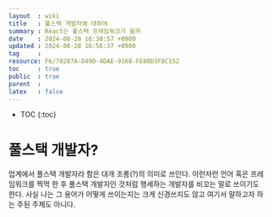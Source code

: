 ```yaml
---
layout  : wiki
title   : 풀스택 개발자에 대하여 
summary : React는 풀스택 프레임워크가 될까 
date    : 2024-08-28 16:30:57 +0900
updated : 2024-08-28 16:56:37 +0900
tag     : 
resource: F6/70287A-D49D-4DAE-9168-FE80D3F8C152
toc     : true
public  : true
parent  : 
latex   : false
---
```

* TOC
{:toc}

# 풀스택 개발자?

업계에서 풀스택 개발자라 함은 대개 조롱(?)의 의미로 쓰인다. 이런저런 언어 혹은 프레임워크를 찍먹 한 후 풀스택 개발자인 것처럼 행세하는 개발자를 비꼬는 말로 쓰이기도 한다. 사실 나는 그 용어가 어떻게 쓰이는지는 크게 신경쓰지도 않고 여기서 말하고자 하는 주된 주제도 아니다. 


